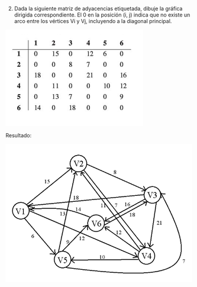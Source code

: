 2.	Dada la siguiente matriz de adyacencias etiquetada, dibuje la gráfica dirigida correspondiente. El 0 en la posición (i, j) indica que no existe un arco entre los vértices Vi y Vj, incluyendo a la diagonal principal.

![2_1](img/2_1.png)

Resultado:

![2_2](img/2_2.png)